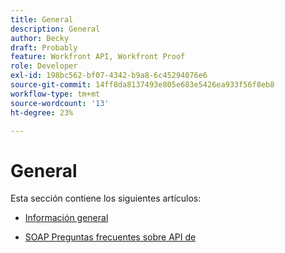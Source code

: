 ```yaml
---
title: General
description: General
author: Becky
draft: Probably
feature: Workfront API, Workfront Proof
role: Developer
exl-id: 198bc562-bf07-4342-b9a8-6c45294076e6
source-git-commit: 14ff8da8137493e805e683e5426ea933f56f8eb8
workflow-type: tm+mt
source-wordcount: '13'
ht-degree: 23%

---
```


# General

Esta sección contiene los siguientes artículos:

* [Información general](../../proofhq-api/general/overview.md)
<!--* [Code Samples](../../proofhq-api/general/code-samples.md) -->
* [SOAP Preguntas frecuentes sobre API de](../../proofhq-api/general/soap-api-faqs.md)
